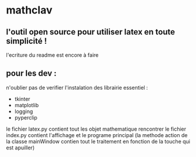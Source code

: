 # mathclav
## l'outil open source pour utiliser latex en toute simplicité !

l'ecriture du readme est encore à faire

## pour les dev :

n'oublier pas de verifier l'instalation des librairie essentiel :
- tkinter
- matplotlib
- logging
- pyperclip

le fichier latex.py contient tout les objet mathematique rencontrer
le fichier index.py contient l'affichage et le programe principal (la methode action de la classe mainWindow contien tout le traitement en fonction de la touche qui est apuiller)
